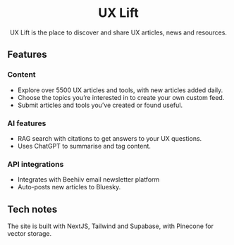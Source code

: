 <h1 align="center">UX Lift</h1>

<p align="center">
 UX Lift is the place to discover and share UX articles, news and resources.
</p>

## Features

### Content
- Explore over 5500 UX articles and tools, with new articles added daily.
- Choose the topics you’re interested in to create your own custom feed.
- Submit articles and tools you’ve created or found useful.

### AI features
- RAG search with citations to get answers to your UX questions.
- Uses ChatGPT to summarise and tag content.

### API integrations
- Integrates with Beehiiv email newsletter platform
- Auto-posts new articles to Bluesky.

## Tech notes
The site is built with NextJS, Tailwind and Supabase, with Pinecone for vector storage.
